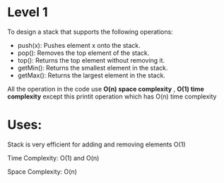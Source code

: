 # Level 1
To design a stack that supports the following operations:
- push(x): Pushes element x onto the stack.
- pop(): Removes the top element of the stack.
- top(): Returns the top element without removing it.
- getMin(): Returns the smallest element in the stack.
- getMax(): Returns the largest element in the stack.

All the operation in the code use **O(n) space complexity** , **O(1) time complexity** except this printit operation which has O(n) time complexity
# Uses: 
Stack is very efficient for adding and removing elements O(1) 

Time Complexity: O(1) and O(n)

Space Complexity: O(n)
